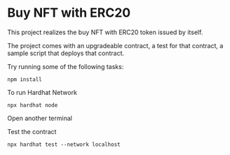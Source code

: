 # Buy NFT with ERC20

This project realizes the buy NFT with ERC20 token issued by itself.

The project comes with an upgradeable contract, a test for that contract, a sample script that deploys that contract. 

Try running some of the following tasks:

```shell
npm install
```

To run Hardhat Network
```shell
npx hardhat node
```

Open another terminal

Test the contract
```shell
npx hardhat test --network localhost
```







